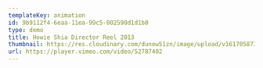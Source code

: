 ```yaml
---
templateKey: animation
id: 9b9112f4-6eaa-11ea-99c5-002590d1d1b0
type: demo
title: Howie Shia Director Reel 2013
thumbnail: https://res.cloudinary.com/dunew51zn/image/upload/v1617058733/animation/vid_T_demo_m4ebaz.jpg
url: https://player.vimeo.com/video/52787402
---
```

